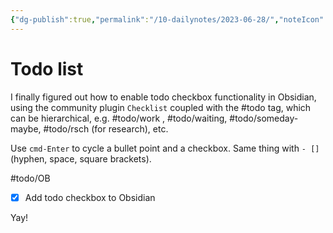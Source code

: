 ```yaml
---
{"dg-publish":true,"permalink":"/10-dailynotes/2023-06-28/","noteIcon":"2","created":"","updated":""}
---
```


# Todo list

I finally figured out how to enable todo checkbox functionality in Obsidian, using the community plugin `Checklist` coupled with the #todo tag, which can be hierarchical, e.g. #todo/work , #todo/waiting, #todo/someday-maybe, #todo/rsch (for research), etc.

Use `cmd-Enter` to cycle a bullet point and a checkbox. Same thing with `- []` (hyphen, space, square brackets).

#todo/OB 
- [x] Add todo checkbox to Obsidian

Yay!